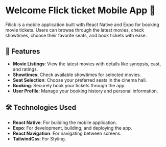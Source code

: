 # Welcome Flick ticket Mobile App 👋

Filick is a mobile application built with React Native and Expo for booking movie tickets. Users can browse through the latest movies, check showtimes, choose their favorite seats, and book tickets with ease.

## 📱 Features

- **Movie Listings**: View the latest movies with details like synopsis, cast, and ratings.
- **Showtimes**: Check available showtimes for selected movies.
- **Seat Selection**: Choose your preferred seats in the cinema hall.
- **Booking**: Securely book your tickets through the app.
- **User Profile**: Manage your booking history and personal information.

## 🛠️ Technologies Used

- **React Native**: For building the mobile application.
- **Expo**: For development, building, and deploying the app.
- **React Navigation**: For navigating between screens.
- **TailwindCss**: For Styling.

